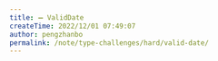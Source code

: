 ```yaml
---
title: ➖ ValidDate
createTime: 2022/12/01 07:49:07
author: pengzhanbo
permalink: /note/type-challenges/hard/valid-date/
---
```


